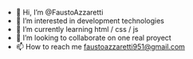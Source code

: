 - 👋 Hi, I’m @FaustoAzzaretti
- 👀 I’m interested in development technologies
- 🌱 I’m currently learning html / css / js
- 💞️ I’m looking to collaborate on one real proyect
- 📫 How to reach me faustoazzaretti951@gmail.com

<!---
fasuto14/fasuto14 is a ✨ special ✨ repository because its `README.md` (this file) appears on your GitHub profile.
You can click the Preview link to take a look at your changes.
--->
